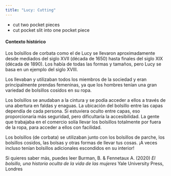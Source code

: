 ```yaml
---
title: "Lucy: Cutting"
---
```


- cut two pocket pieces
- cut pocket slit into one pocket piece

#### Contexto histórico

Los bolsillos de corbata como el de Lucy se llevaron aproximadamente desde mediados del siglo XVII (década de 1650) hasta finales del siglo XIX (década de 1890). Los había de todas las formas y tamaños, pero Lucy se basa en un ejemplo del siglo XVIII.

Los llevaban y utilizaban todos los miembros de la sociedad y eran principalmente prendas femeninas, ya que los hombres tenían una gran variedad de bolsillos cosidos en su ropa.

Los bolsillos se anudaban a la cintura y se podía acceder a ellos a través de una abertura en faldas y enaguas. La ubicación del bolsillo entre las capas dependía de cada persona. Si estuviera oculto entre capas, eso proporcionaría más seguridad, pero dificultaría la accesibilidad. La gente que trabajaba en el comercio solía llevar los bolsillos totalmente por fuera de la ropa, para acceder a ellos con facilidad.

Los bolsillos (de corbata) se utilizaban junto con los bolsillos de parche, los bolsillos cosidos, las bolsas y otras formas de llevar tus cosas. ¡A veces incluso tenían bolsillos adicionales escondidos en su interior!

Si quieres saber más, puedes leer Burman, B. & Fennetaux A. (2020)  _El bolsillo, una historia oculta de la vida de las mujeres_ Yale University Press, Londres
